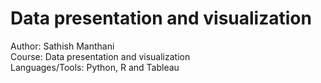 # Data presentation and visualization  
 Author: Sathish Manthani  
 Course: Data presentation and visualization   
 Languages/Tools: Python, R and Tableau
 

 
